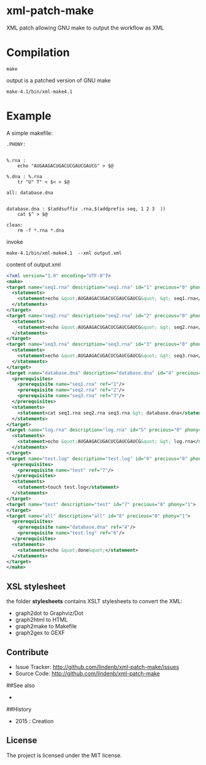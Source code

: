 # xml-patch-make
XML patch allowing GNU make to output the workflow as XML

# Compilation

```
make
```

output is a patched version of GNU make 

```
make-4.1/bin/xml-make4.1
```

# Example

A simple makefile:

```make
.PHONY:


%.rna : 
	echo "AUGAAGACUGACUCGAUCGAUCG" > $@

%.dna : %.rna
	tr "U" T" < $< > $@

all: database.dna


database.dna : $(addsuffix .rna,$(addprefix seq, 1 2 3  ))
	cat $^ > $@

clean:
	rm -f *.rna *.dna
```

invoke
 
```
make-4.1/bin/xml-make4.1  --xml output.xml
```

content of output.xml

```xml
<?xml version="1.0" encoding="UTF-8"?>
<make>
<target name="seq1.rna" description="seq1.rna" id="1" precious="0" phony="0">
  <statements>
    <statement>echo &quot;AUGAAGACUGACUCGAUCGAUCG&quot; &gt; seq1.rna</statement>
  </statements>
</target>
<target name="seq2.rna" description="seq2.rna" id="2" precious="0" phony="0">
  <statements>
    <statement>echo &quot;AUGAAGACUGACUCGAUCGAUCG&quot; &gt; seq2.rna</statement>
  </statements>
</target>
<target name="seq3.rna" description="seq3.rna" id="3" precious="0" phony="0">
  <statements>
    <statement>echo &quot;AUGAAGACUGACUCGAUCGAUCG&quot; &gt; seq3.rna</statement>
  </statements>
</target>
<target name="database.dna" description="database.dna" id="4" precious="0" phony="0">
  <prerequisites>
    <prerequisite name="seq1.rna" ref="1"/>
    <prerequisite name="seq2.rna" ref="2"/>
    <prerequisite name="seq3.rna" ref="3"/>
  </prerequisites>
  <statements>
    <statement>cat seq1.rna seq2.rna seq3.rna &gt; database.dna</statement>
  </statements>
</target>
<target name="log.rna" description="log.rna" id="5" precious="0" phony="0">
  <statements>
    <statement>echo &quot;AUGAAGACUGACUCGAUCGAUCG&quot; &gt; log.rna</statement>
  </statements>
</target>
<target name="test.log" description="test.log" id="6" precious="0" phony="0">
  <prerequisites>
    <prerequisite name="test" ref="7"/>
  </prerequisites>
  <statements>
    <statement>touch test.log</statement>
  </statements>
</target>
<target name="test" description="test" id="7" precious="0" phony="1">
</target>
<target name="all" description="all" id="8" precious="0" phony="1">
  <prerequisites>
    <prerequisite name="database.dna" ref="4"/>
    <prerequisite name="test.log" ref="6"/>
  </prerequisites>
  <statements>
    <statement>echo &quot;done&quot;</statement>
  </statements>
</target>
</make>
```

## XSL stylesheet

the folder **stylesheets** contains XSLT stylesheets to convert the XML:

*  graph2dot to Graphviz/Dot
*  graph2html to HTML
*  graph2make to Makefile
*  graph2gex  to GEXF


## Contribute

- Issue Tracker: http://github.com/lindenb/xml-patch-make/issues
- Source Code: http://github.com/lindenb/xml-patch-make

##See also

* 

##History

* 2015 : Creation

## License

The project is licensed under the MIT license.


